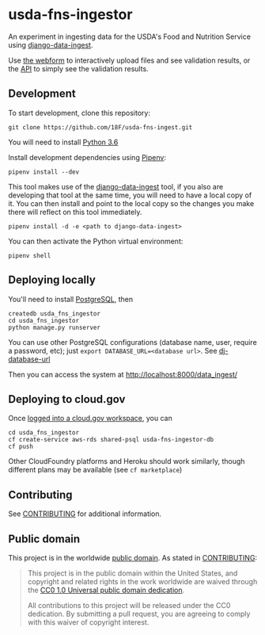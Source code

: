 # usda-fns-ingestor

An experiment in ingesting data for the USDA's Food and Nutrition Service
using [django-data-ingest](https://github.com/18F/django-data-ingest).

Use [the webform](https://usda-fns-ingestor.app.cloud.gov/data_ingest) 
to interactively upload files and see
validation results, or the [API](api.md) to simply see the validation results.

## Development

To start development, clone this repository:

	git clone https://github.com/18F/usda-fns-ingest.git

You will need to install [Python 3.6](http://www.python.org/)

Install development dependencies using [Pipenv](http://docs.python-guide.org/en/latest/dev/virtualenvs/):

	pipenv install --dev

This tool makes use of the [django-data-ingest](https://github.com/18F/django-data-ingest) tool, if you also are developing that tool at the same time, you will need to have a local copy of it.  You can then install and point to the local copy so the changes you make there will reflect on this tool immediately.

	pipenv install -d -e <path to django-data-ingest>

You can then activate the Python virtual environment:

	pipenv shell

## Deploying locally 

You'll need to install [PostgreSQL](https://www.postgresql.org/), then

    createdb usda_fns_ingestor
    cd usda_fns_ingestor
    python manage.py runserver
    
You can use other PostgreSQL configurations (database name, user, 
require a password, etc); just `export DATABASE_URL=<database url>`.
See [dj-database-url](https://github.com/kennethreitz/dj-database-url)

Then you can access the system at 
[http://localhost:8000/data_ingest/](http://localhost:8000/data_ingest/)

## Deploying to cloud.gov 

Once [logged into a cloud.gov workspace](https://cloud.gov/docs/apps/deployment/),
you can 

    cd usda_fns_ingestor
    cf create-service aws-rds shared-psql usda-fns-ingestor-db
    cf push

Other CloudFoundry platforms and Heroku should work similarly,
though different plans may be available (see `cf marketplace`)

## Contributing

See [CONTRIBUTING](CONTRIBUTING.md) for additional information.

## Public domain

This project is in the worldwide [public domain](LICENSE.md). As stated in [CONTRIBUTING](CONTRIBUTING.md):

> This project is in the public domain within the United States, and copyright and related rights in the work worldwide are waived through the [CC0 1.0 Universal public domain dedication](https://creativecommons.org/publicdomain/zero/1.0/).
>
> All contributions to this project will be released under the CC0 dedication. By submitting a pull request, you are agreeing to comply with this waiver of copyright interest.
